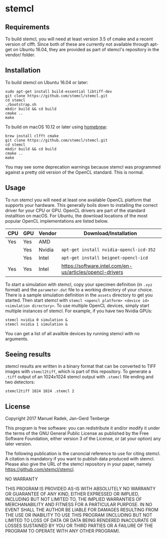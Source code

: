 # stemcl

## Requirements
To build stemcl, you will need at least version 3.5 of cmake and a recent version of clfft. Since both of these are currently not available through apt-get on Ubuntu 16.04, they are provided as part of stemcl's repository in the vendor/ folder.

## Installation
To build stemcl on Ubuntu 16.04 or later:

```
sudo apt-get install build-essential libtiff-dev
git clone https://github.com/stemcl/stemcl.git
cd stemcl
./bootstrap.sh
mkdir build && cd build
cmake ..
make 
```

To build on macOS 10.12 or later using [homebrew](https://brew.sh):

```
brew install clfft cmake
git clone https://github.com/stemcl/stemcl.git
cd stemcl
mkdir build && cd build
cmake ..
make 
```

You may see some deprecation warnings because stemcl was programmed against a pretty old version of the OpenCL standard. This is normal.

## Usage
To run stemcl you will need at least one available OpenCL platform that supports your hardware. This generally boils down to installing the correct driver for your CPU or GPU. OpenCL drivers are part of the standard installtion on macOS. For Ubuntu, the download locations of the most popular OpenCL implementations are listed below.

| CPU | GPU | Vendor | Download/Installation |
|-----|-----|--------|-----------------------|
| Yes | Yes | AMD    | |
|     | Yes | Nvidia | `apt-get install nvidia-opencl-icd-352` |
|     | Yes | Intel  | `apt-get install beignet-opencl-icd`
| Yes | Yes | Intel  | https://software.intel.com/en-us/articles/opencl-drivers

To start a simulation with stemcl, copy your specimen definition (in `.xyz` format) and the `parameter.dat` file to a working directory of your choice. There is a sample simulation definition in the `assets` directory to get you started. Then start stemcl with `stemcl <opencl platform> <device id> <simulation directory>`. To use multiple OpenCL devices, simply start multiple instances of stemcl. For example, if you have two Nvidia GPUs:

```
stemcl nvidia 0 simulation &
stemcl nvidia 1 simulation &
```

You can get a list of all availble devices by running stemcl with no arguments.

## Seeing results
stemcl results are written in a binary format that can be converted to TIFF images with `stemcl2tiff`, which is part of this repository. To generate a `.tiff` output of an 1024x1024 stemcl output with `.stemcl` file ending and two detectors:
```
stemcl2tiff 1024 1024 .stemcl 2
```

## License
Copyright 2017 Manuel Radek, Jan-Gerd Tenberge


This program is free software: you can redistribute it and/or modify 
it under the terms of the GNU General Public License as published by
the Free Software Foundation, either version 3 of the License, or
(at your option) any later version.

The following publication is the canoncial reference to use for citing stemcl. A citation is mandatory if you want to publish data produced with stemcl. 
Please also give the URL of the stemcl repository in your paper, namely https://github.com/stemcl/stemcl.


NO WARRANTY 

THIS PROGRAM IS PROVIDED AS-IS WITH ABSOLUTELY NO WARRANTY
OR GUARANTEE OF ANY KIND, EITHER EXPRESSED OR IMPLIED,
INCLUDING BUT NOT LIMITED TO, THE IMPLIED WARRANTIES OF
MERCHANABILITY AND FITNESS FOR A PARTICULAR PURPOSE.
IN NO EVENT SHALL THE AUTHOR BE LIABLE
FOR DAMAGES RESULTING FROM THE USE OR INABILITY TO USE THIS
PROGRAM (INCLUDING BUT NOT LIMITED TO LOSS OF DATA OR DATA
BEING RENDERED INACCURATE OR LOSSES SUSTAINED BY YOU OR
THIRD PARTIES OR A FAILURE OF THE PROGRAM TO OPERATE WITH
ANY OTHER PROGRAM). 



